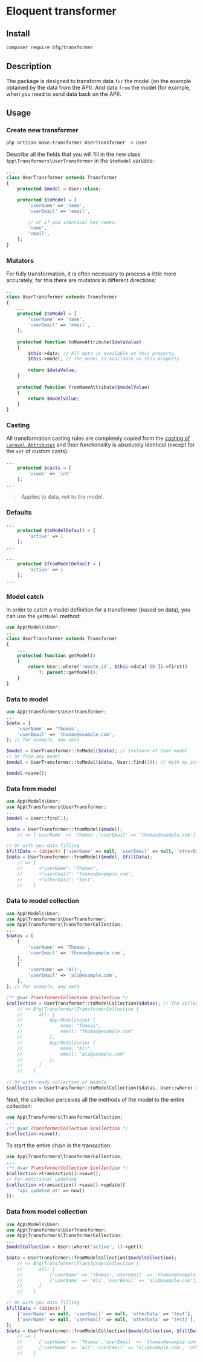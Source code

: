 # Eloquent transformer

## Install
```bash
composer require bfg/transformer
```

## Description
The package is designed to transform data `for` the model (on the example obtained by the data from the API). And data `from` the model (for example, when you need to send data back on the API).

## Usage

### Create new transformer
```bash
php artisan make:transformer UserTransformer -m User
```
Describe all the fields that you will fill in the new class `App\Transformers\UserTransformer` in the `$toModel` variable:
```php
...
class UserTransformer extends Transformer
{
    protected $model = User::class;

    protected $toModel = [
        'userName' => 'name',
        'userEmail' => 'email',
        
        // or if you identical key names:
        'name',
        'email',
    ];
}
```

### Mutators
For fully transformation, it is often necessary to process a little more accurately, for this there are mutators in different directions:
```php
...
class UserTransformer extends Transformer
{
    ...
    protected $toModel = [
        'userName' => 'name',
        'userEmail' => 'email',
    ];
    
    protected function toNameAttribute($dataValue)
    {
        $this->data; // All data is available on this property.
        $this->model; // The model is available on this property.
        
        return $dataValue;
    }
    
    protected function fromNameAttribute($modelValue)
    {    
        return $modelValue;
    }
}
```

### Casting
All transformation casting rules are completely copied from the
[casting of `Laravel Attributes`](https://laravel.com/docs/8.x/eloquent-mutators#attribute-casting)
and their functionality is absolutely identical (except for the `set` of custom casts):
```php
...
    protected $casts = [
        'views' => 'int'
    ];
...
```
> Applies to data, not to the model.

### Defaults
```php
...
    protected $toModelDefault = [
        'active' => 1
    ];
...
```

```php
...
    protected $fromModelDefault = [
        'active' => 1
    ];
...
```


### Model catch
In order to catch a model definition for a transformer (based on data), you can use the `getModel` method:
```php
use App\Models\User;
...
class UserTransformer extends Transformer
{
    ...
    protected function getModel()
    {    
        return User::where('remote_id', $this->data['ID'])->first()
            ?: parent::getModel();
    }
}
```

### Data to model
```php
use App\Transformers\UserTransformer;
...
$data = [
    'userName' => 'Thomas',
    'userEmail' => 'thomas@example.com',
]; // for example, any data

$model = UserTransformer::toModel($data); // Instance of User model
// Or from any model
$model = UserTransformer::toModel($data, User::find(1)); // With my instance of User model

$model->save();
```

### Data from model
```php
use App\Models\User;
use App\Transformers\UserTransformer;
...
$model = User::find(1);

$data = UserTransformer::fromModel($model); 
    // => ['userName' => 'Thomas','userEmail' => 'thomas@example.com']

// Or with you data filling
$fillData = (object) ['userName' => null, 'userEmail' => null, 'otherData' => 'test']
$data = UserTransformer::fromModel($model, $fillData); 
    // => {
    //      +"userName": "Thomas",
    //      +"userEmail": "thomas@example.com",
    //      +"otherData": "test",
    //    }

```

### Data to model collection
```php
use App\Models\User;
use App\Transformers\UserTransformer;
use App\Transformers\TransformerCollection;
...
$datas = [
    [
        'userName' => 'Thomas',
        'userEmail' => 'thomas@example.com',
    ],
    [
        'userName' => 'Ali',
        'userEmail' => 'ali@example.com',
    ],
]; // for example, any data

/** @var TransformerCollection $collection */
$collection = UserTransformer::toModelCollection($datas); // The collection instance of models Instances
    // => Bfg\Transformer\TransformerCollection {
    //      all: [
    //          App\Models\User {
    //              name: "Thomas",
    //              email: "thomas@example.com"
    //          },
    //          App\Models\User {
    //              name: "Ali",
    //              email: "ali@example.com"
    //          },
    //      ]
    //    }
   
// Or with ready collection of models   
$collection = UserTransformer::toModelCollection($datas, User::where('active', 1)->get());
```
Next, the collection perceives all the methods of the model to the entire collection:
```php
use App\Transformers\TransformerCollection;
...
/** @var TransformerCollection $collection */
$collection->save();
```
To start the entire chain in the transaction:
```php
use App\Transformers\TransformerCollection;
...
/** @var TransformerCollection $collection */
$collection->transaction()->save();
// For additional updating
$collection->transaction()->save()->update([
    'api_updated_at' => now()
]);
```

### Data from model collection
```php
use App\Models\User;
use App\Transformers\UserTransformer;
use App\Transformers\TransformerCollection;
...
$modelCollection = User::where('active', 1)->get();

$data = UserTransformer::fromModelCollection($modelCollection); 
    // => Bfg\Transformer\TransformerCollection {
    //      all: [
    //          ['userName' => 'Thomas','userEmail' => 'thomas@example.com'],
    //          ['userName' => 'Ali','userEmail' => 'ali@example.com'],
    //      ]
    //    }

// Or with you data filling
$fillData = (object) [
    ['userName' => null, 'userEmail' => null, 'otherData' => 'test'],
    ['userName' => null, 'userEmail' => null, 'otherData' => 'test2'],
];
$data = UserTransformer::fromModelCollection($modelCollection, $fillData); 
    // => {
    //      ['userName' => 'Thomas','userEmail' => 'thomas@example.com', 'otherData' => 'test'],
    //      ['userName' => 'Ali','userEmail' => 'ali@example.com', 'otherData' => 'test2'],
    //    }
```
